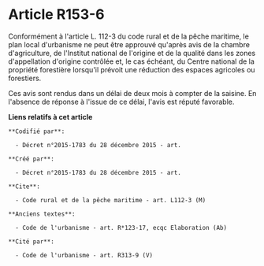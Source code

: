 # Article R153-6

Conformément à l'article L. 112-3 du code rural et de la pêche maritime, le plan local d'urbanisme ne peut être approuvé
qu'après avis de la chambre d'agriculture, de l'Institut national de l'origine et de la qualité dans les zones d'appellation
d'origine contrôlée et, le cas échéant, du Centre national de la propriété forestière lorsqu'il prévoit une réduction des
espaces agricoles ou forestiers.

Ces avis sont rendus dans un délai de deux mois à compter de la saisine. En l'absence de réponse à l'issue de ce délai,
l'avis est réputé favorable.

**Liens relatifs à cet article**

	**Codifié par**:

	  - Décret n°2015-1783 du 28 décembre 2015 - art.

	**Créé par**:

	  - Décret n°2015-1783 du 28 décembre 2015 - art.

	**Cite**:

	  - Code rural et de la pêche maritime - art. L112-3 (M)

	**Anciens textes**:

	  - Code de l'urbanisme - art. R*123-17, ecqc Elaboration (Ab)

	**Cité par**:

	  - Code de l'urbanisme - art. R313-9 (V)
